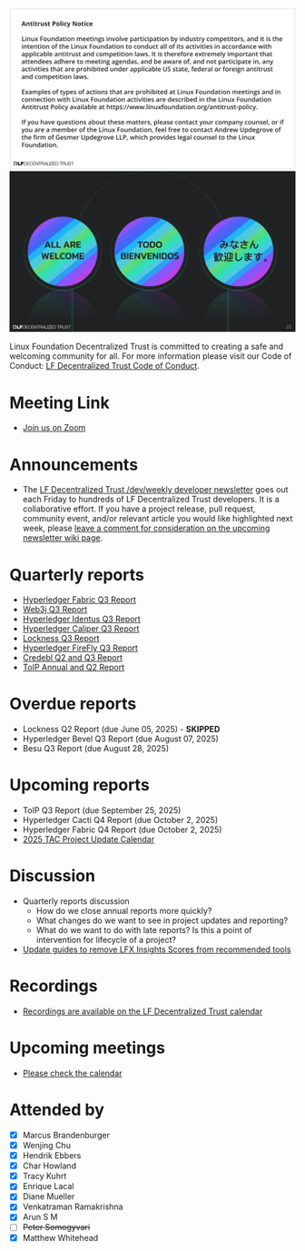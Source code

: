 [//]: # (SPDX-License-Identifier: CC-BY-4.0)

![Antitrust Policy Notice](../images/antitrust-policy-notice.png "Antitrust Policy Notice")
![All are Welcome in the LF Decentralized Trust Community](../images/all-are-welcome.png "All are Welcome in the LF Decentralized Trust Community")

Linux Foundation Decentralized Trust is committed to creating a safe and welcoming community for all. For more information please visit our Code of Conduct: [LF Decentralized Trust Code of Conduct](../../governing-documents/code-of-conduct.md).

# Meeting Link
- [Join us on Zoom](https://zoom-lfx.platform.linuxfoundation.org/meeting/95530440160?password=6e6b9a15-a635-497e-a6ce-078e6b1d2b49)

# Announcements
- The [LF Decentralized Trust /dev/weekly developer newsletter](https://lf-hyperledger.atlassian.net/wiki/spaces/DR/pages/17170445/dev+weekly+Newsletter) goes out each Friday to hundreds of LF Decentralized Trust developers. It is a collaborative effort. If you have a project release, pull request, community event, and/or relevant article you would like highlighted next week, please [leave a comment for consideration on the upcoming newsletter wiki page](https://lf-hyperledger.atlassian.net/wiki/spaces/DR/pages/75268141/2025).

# Quarterly reports
- [Hyperledger Fabric Q3 Report](https://github.com/LF-Decentralized-Trust/governance/pull/189)
- [Web3j Q3 Report](https://github.com/LF-Decentralized-Trust/governance/pull/191)
- [Hyperledger Identus Q3 Report](https://github.com/LF-Decentralized-Trust/governance/pull/193)
- [Hyperledger Caliper Q3 Report](https://github.com/LF-Decentralized-Trust/governance/pull/214)
- [Lockness Q3 Report](https://github.com/LF-Decentralized-Trust/governance/pull/199)
- [Hyperledger FireFly Q3 Report](https://github.com/LF-Decentralized-Trust/governance/pull/201)
- [Credebl Q2 and Q3 Report](https://github.com/LF-Decentralized-Trust/governance/pull/205)
- [ToIP Annual  and Q2 Report](https://github.com/LF-Decentralized-Trust/governance/pull/211)

# Overdue reports
- Lockness Q2 Report (due June 05, 2025) - **SKIPPED**
- Hyperledger Bevel Q3 Report (due August 07, 2025)
- Besu Q3 Report (due August 28, 2025)

# Upcoming reports
- ToIP Q3 Report (due September 25, 2025)
- Hyperledger Cacti Q4 Report (due October 2, 2025)
- Hyperledger Fabric Q4 Report (due October 2, 2025)
- [2025 TAC Project Update Calendar](../../project-updates/2025/2025-schedule.md)

# Discussion
- Quarterly reports discussion
    - How do we close annual reports more quickly?
    - What changes do we want to see in project updates and reporting?
    - What do we want to do with late reports? Is this a point of intervention for lifecycle of a project?
- [Update guides to remove LFX Insights Scores from recommended tools](https://github.com/LF-Decentralized-Trust/governance/pull/208)

# Recordings
- [Recordings are available on the LF Decentralized Trust calendar](https://zoom-lfx.platform.linuxfoundation.org/meetings/lf-decentralized-trust)

# Upcoming meetings
- [Please check the calendar](https://zoom-lfx.platform.linuxfoundation.org/meetings/lf-decentralized-trust)

# Attended by

- [x] Marcus Brandenburger
- [x] Wenjing Chu
- [x] Hendrik Ebbers
- [x] Char Howland
- [x] Tracy Kuhrt
- [x] Enrique Lacal
- [x] Diane Mueller
- [x] Venkatraman Ramakrishna
- [x] Arun S M
- [ ] ~~Peter Somogyvari~~
- [x] Matthew Whitehead
